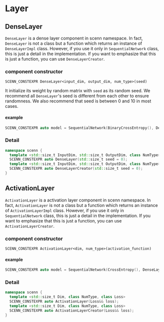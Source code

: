 # Layer
## DenseLayer
`DenseLayer` is a dense layer component in scenn namespace. In fact, `DenseLayer` is not a class but a function which returns an instance of `DenseLayerImpl` class. However, if you use it only in `SequentialNetwork` class, this is just a detail in the implementation. If you want to emphasize that this is just a function, you can use `DenseLayerCreator`.
### component constructor
```
SCENN_CONSTEXPR DenseLayer<input_dim, output_dim, num_type>(seed)
```
It initialize its weight by random matrix with `seed` as its random seed. We recommend all `DenseLayer`'s seed is different from each other to ensure randomness. We also recommend that seed is between 0 and 10 in most cases.
#### example
```cpp
SCENN_CONSTEXPR auto model = SequentialNetwork(BinaryCrossEntropy(), DenseLayer<4, 2, double>(5), ActivationLayer<2, double>(Sigmoid())
```
### Detail
```cpp
namespace scenn {
  template <std::size_t InputDim, std::size_t OutputDim, class NumType>
  SCENN_CONSTEXPR auto DenseLayer(std::size_t seed = 0);
  template <std::size_t InputDim, std::size_t OutputDim, class NumType>
  SCENN_CONSTEXPR auto DenseLayerCreator(std::size_t seed = 0);
}
```

## ActivationLayer
`ActivationLayer` is a activation layer component in scenn namespace. In fact, `ActivationLayer` is not a class but a function which returns an instance of `ActivationLayerImpl` class. However, if you use it only in `SequentialNetwork` class, this is just a detail in the implementation. If you want to emphasize that this is just a function, you can use `ActivationLayerCreator`.
### component constructor
```
SCENN_CONSTEXPR ActivationLayer<dim, num_type>(activation_function)
```
#### example
```cpp
SCENN_CONSTEXPR auto model = SequentialNetwork(CrossEntropy(), DenseLayer<10, 3, float>(), ActivationLayer<3, float>(Softmax())
```
### Detail
```cpp
namespace scenn {
  template <std::size_t Dim, class NumType, class Loss>
  SCENN_CONSTEXPR auto ActivationLayer(Loss&& loss);
  template <std::size_t Dim, class NumType, class Loss>
  SCENN_CONSTEXPR auto ActivationLayerCreator(Loss&& loss);
}
```
